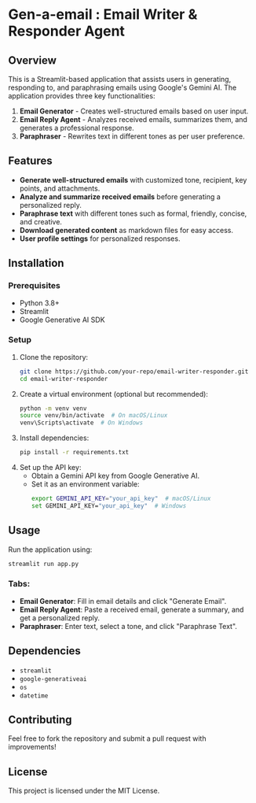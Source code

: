 # Gen-a-email : Email Writer & Responder Agent

## Overview
This is a Streamlit-based application that assists users in generating, responding to, and paraphrasing emails using Google's Gemini AI. The application provides three key functionalities:

1. **Email Generator** - Creates well-structured emails based on user input.
2. **Email Reply Agent** - Analyzes received emails, summarizes them, and generates a professional response.
3. **Paraphraser** - Rewrites text in different tones as per user preference.

## Features
- **Generate well-structured emails** with customized tone, recipient, key points, and attachments.
- **Analyze and summarize received emails** before generating a personalized reply.
- **Paraphrase text** with different tones such as formal, friendly, concise, and creative.
- **Download generated content** as markdown files for easy access.
- **User profile settings** for personalized responses.

## Installation
### Prerequisites
- Python 3.8+
- Streamlit
- Google Generative AI SDK

### Setup
1. Clone the repository:
   ```sh
   git clone https://github.com/your-repo/email-writer-responder.git
   cd email-writer-responder
   ```
2. Create a virtual environment (optional but recommended):
   ```sh
   python -m venv venv
   source venv/bin/activate  # On macOS/Linux
   venv\Scripts\activate  # On Windows
   ```
3. Install dependencies:
   ```sh
   pip install -r requirements.txt
   ```
4. Set up the API key:
   - Obtain a Gemini API key from Google Generative AI.
   - Set it as an environment variable:
     ```sh
     export GEMINI_API_KEY="your_api_key"  # macOS/Linux
     set GEMINI_API_KEY="your_api_key"  # Windows
     ```

## Usage
Run the application using:
```sh
streamlit run app.py
```

### Tabs:
- **Email Generator**: Fill in email details and click "Generate Email".
- **Email Reply Agent**: Paste a received email, generate a summary, and get a personalized reply.
- **Paraphraser**: Enter text, select a tone, and click "Paraphrase Text".

## Dependencies
- `streamlit`
- `google-generativeai`
- `os`
- `datetime`

## Contributing
Feel free to fork the repository and submit a pull request with improvements!

## License
This project is licensed under the MIT License.

